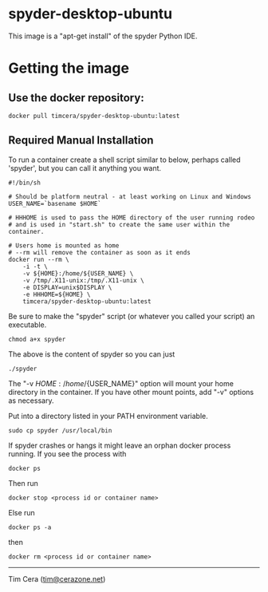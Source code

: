 spyder-desktop-ubuntu
======================

This image is a "apt-get install" of the spyder Python IDE.

# Getting the image

## Use the docker repository:

```
docker pull timcera/spyder-desktop-ubuntu:latest
```

Required Manual Installation
----------------------------
To run a container create a shell script similar to below, perhaps called 
'spyder', but you can call it anything you want.

```
#!/bin/sh

# Should be platform neutral - at least working on Linux and Windows
USER_NAME=`basename $HOME`

# HHHOME is used to pass the HOME directory of the user running rodeo
# and is used in "start.sh" to create the same user within the container.

# Users home is mounted as home
# --rm will remove the container as soon as it ends
docker run --rm \
    -i -t \
    -v ${HOME}:/home/${USER_NAME} \
    -v /tmp/.X11-unix:/tmp/.X11-unix \
    -e DISPLAY=unix$DISPLAY \
    -e HHHOME=${HOME} \
    timcera/spyder-desktop-ubuntu:latest
```

Be sure to make the "spyder" script (or whatever you called your script) an
executable.  

```
chmod a+x spyder
```

The above is the content of spyder so you can just

```
./spyder
```

The "-v ${HOME}:/home/${USER_NAME}" option will mount your home directory in
the container.  If you have other mount points, add "-v" options as necessary.

Put into a directory listed in your PATH environment variable.

```
sudo cp spyder /usr/local/bin
```

If spyder crashes or hangs it might leave an orphan docker process running. If
you see the process with 

```
docker ps
```

Then run 

```
docker stop <process id or container name>
```

Else run 

```
docker ps -a
```

then

```
docker rm <process id or container name>
```

-----------

Tim Cera (tim@cerazone.net)
